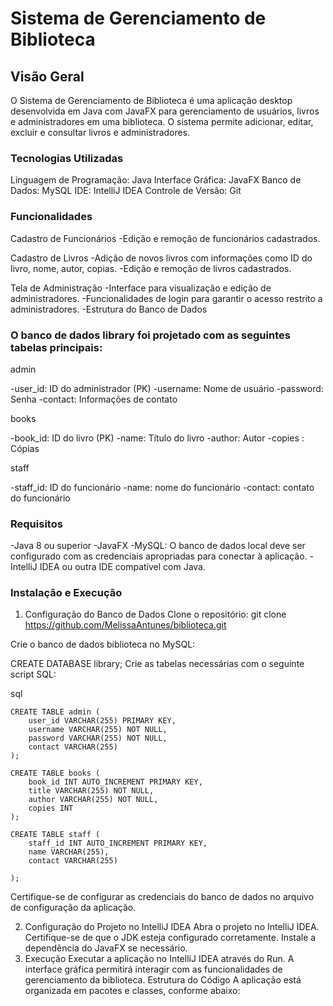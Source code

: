 # Sistema de Gerenciamento de Biblioteca
## Visão Geral
O Sistema de Gerenciamento de Biblioteca é uma aplicação desktop desenvolvida em Java com JavaFX para gerenciamento de usuários, livros e administradores em uma biblioteca. O sistema permite adicionar, editar, excluir e consultar livros e administradores.

### Tecnologias Utilizadas
Linguagem de Programação: Java
Interface Gráfica: JavaFX
Banco de Dados: MySQL
IDE: IntelliJ IDEA
Controle de Versão: Git

### Funcionalidades
Cadastro de Funcionários 
-Edição e remoção de funcionários cadastrados.

Cadastro de Livros
-Adição de novos livros com informações como ID do livro, nome, autor, copias.
-Edição e remoção de livros cadastrados.

Tela de Administração
-Interface para visualização e edição de administradores.
-Funcionalidades de login para garantir o acesso restrito a administradores.
-Estrutura do Banco de Dados

### O banco de dados library foi projetado com as seguintes tabelas principais:

admin

-user_id: ID do administrador (PK)
-username: Nome de usuário
-password: Senha
-contact: Informações de contato

books

-book_id: ID do livro (PK)
-name: Título do livro
-author: Autor
-copies : Cópias 

staff

-staff_id: ID do funcionário
-name: nome do funcionário
-contact: contato do funcionário 

### Requisitos
-Java 8 ou superior
-JavaFX
-MySQL: O banco de dados local deve ser configurado com as credenciais apropriadas para conectar à aplicação.
-IntelliJ IDEA ou outra IDE compatível com Java.

### Instalação e Execução
1. Configuração do Banco de Dados
Clone o repositório:
git clone https://github.com/MelissaAntunes/biblioteca.git

Crie o banco de dados biblioteca no MySQL:

CREATE DATABASE library;
Crie as tabelas necessárias com o seguinte script SQL:

sql
```
CREATE TABLE admin (
    user_id VARCHAR(255) PRIMARY KEY,
    username VARCHAR(255) NOT NULL,
    password VARCHAR(255) NOT NULL,
    contact VARCHAR(255)
);
```
```
CREATE TABLE books (
    book_id INT AUTO_INCREMENT PRIMARY KEY,
    title VARCHAR(255) NOT NULL,
    author VARCHAR(255) NOT NULL,
    copies INT
);
```
```
CREATE TABLE staff (
    staff_id INT AUTO_INCREMENT PRIMARY KEY,
    name VARCHAR(255),
    contact VARCHAR(255)
    
);
```

Certifique-se de configurar as credenciais do banco de dados no arquivo de configuração da aplicação.

2. Configuração do Projeto no IntelliJ IDEA
Abra o projeto no IntelliJ IDEA.
Certifique-se de que o JDK esteja configurado corretamente.
Instale a dependência do JavaFX se necessário.
3. Execução
Executar a aplicação no IntelliJ IDEA através do Run.
A interface gráfica permitirá interagir com as funcionalidades de gerenciamento da biblioteca.
Estrutura do Código
A aplicação está organizada em pacotes e classes, conforme abaixo:
